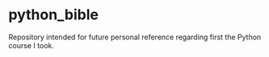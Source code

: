 # python_bible
Repository intended for future personal reference regarding first the Python course I took.
